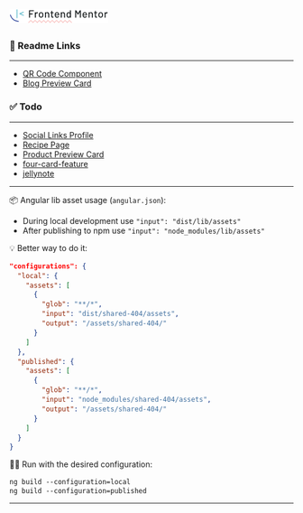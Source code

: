 # ![img.png](projects/assets/readme/fm-logo.png)

### 📄 Readme Links

---
- [QR Code Component](projects/qrcode/README.md)
- [Blog Preview Card](projects/blog-preview-card/README.md)

### ✅ Todo

---
- [Social Links Profile](projects/social-links/README.md)
- [Recipe Page](projects/recipe/README.md)
- [Product Preview Card](projects/product-preview-card/README.md)
- [four-card-feature](projects/four-card-feature/README.md)
- [jellynote](projects/jellynote/README.md)

---
📦 Angular lib asset usage (`angular.json`):

- During local development use `"input": "dist/lib/assets"`
- After publishing to npm use `"input": "node_modules/lib/assets"`

💡 Better way to do it:
```json
"configurations": {
  "local": {
    "assets": [
      {
        "glob": "**/*",
        "input": "dist/shared-404/assets",
        "output": "/assets/shared-404/"
      }
    ]
  },
  "published": {
    "assets": [
      {
        "glob": "**/*",
        "input": "node_modules/shared-404/assets",
        "output": "/assets/shared-404/"
      }
    ]
  }
}
```

🏃‍♂️ Run with the desired configuration:
```shell
ng build --configuration=local
ng build --configuration=published
```
---

